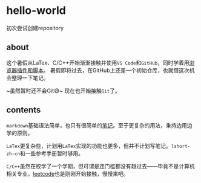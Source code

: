# hello-world
初次尝试创建repository
## about
这个暑假从LaTex、C/C++开始渐渐接触并使用`VS Code`和`GitHub`，同时学着用[浏览器插件和脚本](https://www.tampermonkey.net/)。
暑假即将过去，在GitHub上还差一个初始仓库，也就借这次机会整理一下笔记。

~虽然暂时还不会Git😅~
现在也开始接触`Git`了。
## contents
`markdown`基础语法简单，也只有很简单的[笔记](https://github.com/Xiangsrd/hello-world/tree/main/markdown_test)。至于更复杂的用法，秉持边用边学的原则。

`LaTex`更复杂些，计划用`LaTex`实现的功能也更多，但并不计划写笔记。`lshort-zh-cn`和一些参考手册暂时够用。

`C/C++`虽然在校学了一个学期，但可谓是连门槛都没有越过去——毕竟不是计算机相关专业。[leetcode](https://leetcode.cn/)也是刚刚开始接触，慢慢来吧。
